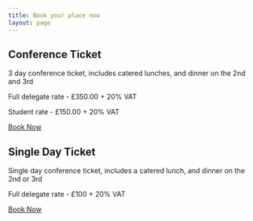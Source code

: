 ```yaml
---
title: Book your place now
layout: page
---
```


<h2>Conference Ticket</h2>
<p>3 day conference ticket, includes catered lunches, and dinner on the 2nd and 3rd</p>

<p>Full delegate rate - £350.00 + 20% VAT</p>
<p>Student rate - £150.00 + 20% VAT</p>


<p><a href="https://events.bcs.org/book/2313/ " class="cta">Book Now</a></p>



<h2>Single Day Ticket</h2>
<p>Single day conference ticket, includes a catered lunch, and dinner on the 2nd or 3rd</p>
<p>Full delegate rate - £100 + 20% VAT</p>

<p><a href="https://events.bcs.org/book/2314/ " class="cta">Book Now</a></p>
